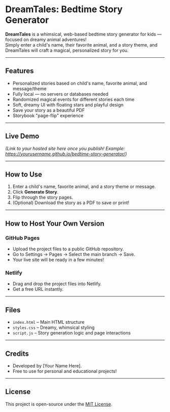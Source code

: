 # DreamTales: Bedtime Story Generator

**DreamTales** is a whimsical, web-based bedtime story generator for kids — focused on dreamy animal adventures!  
Simply enter a child's name, their favorite animal, and a story theme, and DreamTales will craft a magical, personalized story for you.

---

## Features

- Personalized stories based on child's name, favorite animal, and message/theme
- Fully local — no servers or databases needed
- Randomized magical events for different stories each time
- Soft, dreamy UI with floating stars and playful design
- Save your story as a beautiful PDF
- Storybook "page-flip" experience

---

## Live Demo

*(Link to your hosted site here once you publish! Example: https://yourusername.github.io/bedtime-story-generator/)*

---

## How to Use

1. Enter a child's name, favorite animal, and a story theme or message.
2. Click **Generate Story**.
3. Flip through the story pages.
4. (Optional) Download the story as a PDF to save or print!

---

## How to Host Your Own Version

### GitHub Pages
- Upload the project files to a public GitHub repository.
- Go to Settings → Pages → Select the main branch → Save.
- Your live site will be ready in a few minutes!

### Netlify
- Drag and drop the project files into Netlify.
- Get a free URL instantly.

---

## Files

- `index.html` – Main HTML structure
- `styles.css` – Dreamy, whimsical styling
- `script.js` – Story generation logic and page interactions

---

## Credits

- Developed by [Your Name Here].
- Free to use for personal and educational projects!

---

## License

This project is open-source under the [MIT License](LICENSE).
